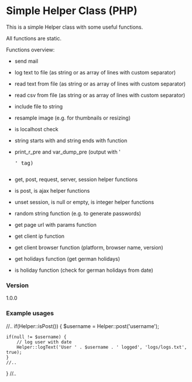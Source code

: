 # Simple Helper Class (PHP)

This is a simple Helper class with some useful functions.

All functions are static.

Functions overview:

- send mail

- log text to file (as string or as array of lines with custom separator)

- read text from file (as string or as array of lines with custom separator)

- read csv from file (as string or as array of lines with custom separator)

- include file to string

- resample image (e.g. for thumbnails or resizing)

- is localhost check

- string starts with and string ends with function

- print_r_pre and var_dump_pre (output with '<pre>' tag)

- get, post, request, server, session helper functions

- is post, is ajax helper functions

- unset session, is null or empty, is integer helper functions

- random string function (e.g. to generate passwords)

- get page url with params function

- get client ip function

- get client browser function (platform, browser name, version)

- get holidays function (get german holidays)

- is holiday function (check for german holidays from date)

### Version
1.0.0


### Example usages

//..
if(Helper::isPost()) {
	$username = Helper::post('username');
	
	if(null != $username) {
		// log user with date
		Helper::logText('User ' . $username . ' logged', 'logs/logs.txt', true);
	}
	//..
}
//..